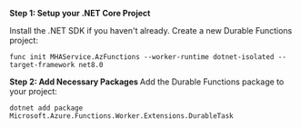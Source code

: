 <b> Step 1: Setup your .NET Core Project </b>

Install the .NET SDK if you haven't already.
Create a new Durable Functions project:

```func init MHAService.AzFunctions --worker-runtime dotnet-isolated --target-framework net8.0```

<b> Step 2: Add Necessary Packages </b>
Add the Durable Functions package to your project:

```dotnet add package Microsoft.Azure.Functions.Worker.Extensions.DurableTask```
